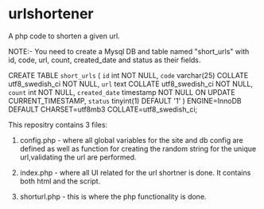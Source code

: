 # urlshortener
A php code to shorten a given url.

NOTE:-
You need to create a Mysql DB and table named "short_urls" with id, code, url, count, created_date and status as their fields.

CREATE TABLE `short_urls` (
  `id` int NOT NULL,
  `code` varchar(25) COLLATE utf8_swedish_ci NOT NULL,
  `url` text COLLATE utf8_swedish_ci NOT NULL,
  `count` int NOT NULL,
  `created_date` timestamp NOT NULL ON UPDATE CURRENT_TIMESTAMP,
  `status` tinyint(1) DEFAULT '1'
) ENGINE=InnoDB DEFAULT CHARSET=utf8mb3 COLLATE=utf8_swedish_ci;

This repositry contains 3 files:

1. config.php - where all global variables for the site and db config are defined as well as function for creating the random string for the unique url,validating the url are performed.

2. index.php - where all UI related for the url shortner is done. It contains both html and the script.

3. shorturl.php - this is where the php functionality is done.

